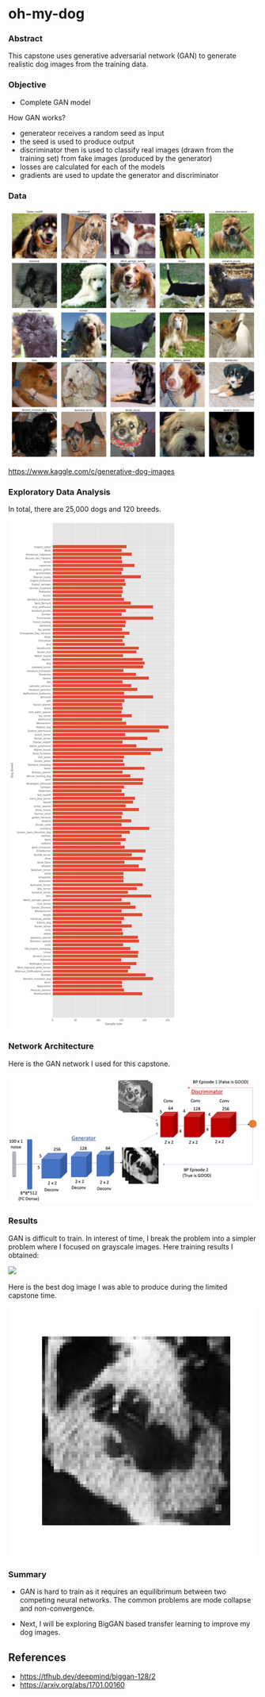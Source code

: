 # oh-my-dog

### Abstract

This capstone uses generative adversarial network (GAN) to generate realistic dog images from the training data. 

### Objective

* Complete GAN model

How GAN works?

* generateor receives a random seed as input
* the seed is used to produce output
* discriminator then is used to classify real images (drawn from the training set) from fake images (produced by the generator)
* losses are calculated for each of the models
* gradients are used to update the generator and discriminator

### Data

![](./figures/dogs.png) 

https://www.kaggle.com/c/generative-dog-images



### Exploratory Data Analysis

In total, there are 25,000 dogs and 120 breeds.

![](./figures/dog_breed_distribution.png)  

### Network Architecture

Here is the GAN network I used for this capstone. 

![](./figures/my_gan.png)

### Results

GAN is difficult to train. In interest of time, I break the problem into a simpler problem where I focused on grayscale images. Here training results I obtained: 

![](./figures/dcgan-9.gif)

Here is the best dog image I was able to produce during the limited capstone time. 

![](./figures/image_at_epoch_1140.png)


### Summary

* GAN is hard to train as it requires an equilibrimum between two competing neural networks. The common problems are mode collapse and non-convergence. 

* Next, I will be exploring BigGAN based transfer learning to improve my dog images.

## References

* https://tfhub.dev/deepmind/biggan-128/2
* https://arxiv.org/abs/1701.00160


